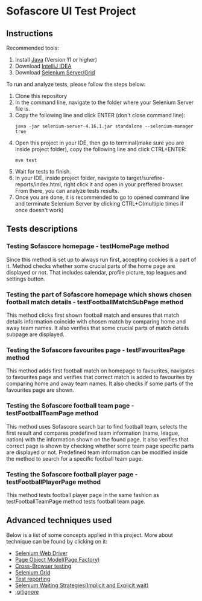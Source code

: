 # Sofascore UI Test Project

## Instructions
Recommended tools:
<ol>
  <li>Install <a href="https://www.oracle.com/java/technologies/downloads/">Java</a> (Version 11 or higher)</li>
  <li>Download <a href="https://www.jetbrains.com/idea/">IntelliJ IDEA</a></li>
  <li>Download <a href="https://github.com/SeleniumHQ/selenium/releases/download/selenium-4.16.0/selenium-server-4.16.1.jar">Selenium Server/Grid</a></li>
</ol>
To run and analyze tests, please follow the steps below:
<ol>
  <li>Clone this repository</li>
  <li>In the command line, navigate to the folder where your Selenium Server file is.</li>
  <li>Copy the following line and click ENTER (don't close command line):</li>
  
  ```
  java -jar selenium-server-4.16.1.jar standalone --selenium-manager true
  ```

  <li>Open this project in your IDE, then go to terminal(make sure you are inside project folder), copy the following line and click CTRL+ENTER:</li>

  ```
  mvn test
  ```

 <li>Wait for tests to finish.</li>
 <li>In your IDE, inside project folder, navigate to target/surefire-reports/index.html, right click it and open in your preffered browser. From there, you can analyze tests results.</li>
 <li>Once you are done, it is recommended to go to opened command line and terminate Selenium Server by clicking CTRL+C(multiple times if once doesn't work)</li>
</ol>

## Tests descriptions

### Testing Sofascore homepage - testHomePage method
Since this method is set up to always run first, accepting cookies is a part of it. Method checks whether some crucial parts of the home page are displayed or not. That includes calendar, profile picture, top leagues and settings button.

### Testing the part of Sofascore homepage which shows chosen football match details - testFootballMatchSubPage method
This method clicks first shown football match and ensures that match details information coincide with chosen match by comparing home and away team names. It also verifies that some crucial parts of match details subpage are displayed.

### Testing the Sofascore favourites page - testFavouritesPage method
This method adds first football match on homepage to favourites, navigates to favourites page and verifies that correct match is added to favourites by comparing home and away team names. It also checks if some parts of the favourites page are shown.

### Testing the Sofascore football team page - testFootballTeamPage method
This method uses Sofascore search bar to find football team, selects the first result and compares predefined team information (name, league, nation) with the information shown on the found page. It also verifies that correct page is shown by checking whether some team page specific parts are displayed or not. Predefined team information can be modified inside the method to search for a specific football team page.

### Testing the Sofascore football player page - testFootballPlayerPage method
This method tests football player page in the same fashion as testFootballTeamPage method tests football team page.

## Advanced techniques used
Below is a list of some concepts applied in this project. More about technique can be found by clicking on it:
<ul>
  <li><a href="https://www.selenium.dev/documentation/webdriver/">Selenium Web Driver</a></li>
  <li><a href="https://www.browserstack.com/guide/page-object-model-in-selenium">Page Object Model(Page Factory)</a></li>
  <li><a href="https://www.browserstack.com/guide/cross-browser-testing-in-selenium">Cross-Browser testing</a></li>
  <li><a href="https://www.selenium.dev/documentation/grid/">Selenium Grid</a></li>
  <li><a href="https://maven.apache.org/surefire/maven-surefire-report-plugin/usage.html">Test reporting</a></li>
  <li><a href="https://www.selenium.dev/documentation/webdriver/waits/">Selenium Waiting Strategies(Implicit and Explicit wait)</a></li>
  <li><a href="https://git-scm.com/docs/gitignore">.gitignore</a></li>
</ul>

